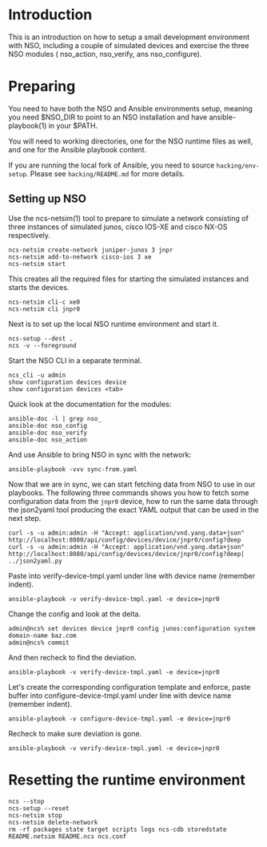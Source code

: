 # Introduction

This is an introduction on how to setup a small development environment with NSO, including a couple of simulated devices and exercise the three NSO modules ( nso_action, nso_verify, ans nso_configure).

# Preparing

You need to have both the NSO and Ansible environments setup, meaning you need $NSO_DIR to point to an NSO installation and have ansible-playbook(1) in your $PATH.

You will need to working directories, one for the NSO runtime files as well, and one for the Ansible playbook content.

If you are running the local fork of Ansible, you need to source `hacking/env-setup`. Please see `hacking/README.md` for more details.

## Setting up NSO

Use the ncs-netsim(1) tool to prepare to simulate a network consisting of three instances of simulated junos, cisco IOS-XE and cisco NX-OS respectively.

```
ncs-netsim create-network juniper-junos 3 jnpr
ncs-netsim add-to-network cisco-ios 3 xe
ncs-netsim start
```

This creates all the required files for starting the simulated instances and starts the devices.

```
ncs-netsim cli-c xe0
ncs-netsim cli jnpr0
```

Next is to set up the local NSO runtime environment and start it.

```
ncs-setup --dest .
ncs -v --foreground
```

Start the NSO CLI in a separate terminal.

```
ncs_cli -u admin
show configuration devices device
show configuration devices <tab>
```

Quick look at the documentation for the modules:

```
ansible-doc -l | grep nso_
ansible-doc nso_config
ansible-doc nso_verify
ansible-doc nso_action
```

And use Ansible to bring NSO in sync with the network:
```
ansible-playbook -vvv sync-from.yaml
```

Now that we are in sync, we can start fetching data from NSO to use in our playbooks. The following three commands shows you how to fetch some configuration data from the `jnpr0` device, how to run the same data through the json2yaml tool producing the exact YAML output that can be used in the next step.

```
curl -s -u admin:admin -H "Accept: application/vnd.yang.data+json" http://localhost:8080/api/config/devices/device/jnpr0/config?deep
curl -s -u admin:admin -H "Accept: application/vnd.yang.data+json" http://localhost:8080/api/config/devices/device/jnpr0/config?deep| ../json2yaml.py
```

Paste into verify-device-tmpl.yaml under line with device name (remember indent).

```
ansible-playbook -v verify-device-tmpl.yaml -e device=jnpr0
```

Change the config and look at the delta.

```
admin@ncs% set devices device jnpr0 config junos:configuration system domain-name baz.com
admin@ncs% commit
```

And then recheck to find the deviation.

```
ansible-playbook -v verify-device-tmpl.yaml -e device=jnpr0
```

Let's create the corresponding configuration template and enforce, paste buffer into configure-device-tmpl.yaml under line with device name (remember indent).

```
ansible-playbook -v configure-device-tmpl.yaml -e device=jnpr0
```

Recheck to make sure deviation is gone.

```
ansible-playbook -v verify-device-tmpl.yaml -e device=jnpr0
```

# Resetting the runtime environment
```
ncs --stop
ncs-setup --reset
ncs-netsim stop
ncs-netsim delete-network
rm -rf packages state target scripts logs ncs-cdb storedstate README.netsim README.ncs ncs.conf
```
